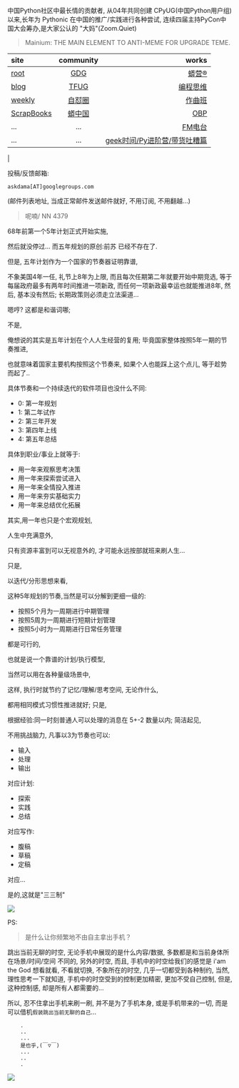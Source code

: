 中国Python社区中最长情的贡献者, 从04年共同创建 CPyUG(中国Python用户组)以来,长年为 Pythonic 在中国的推广/实践进行各种尝试, 连续四届主持PyCon中国大会筹办,是大家公认的 "大妈"(Zoom.Quiet)

> Mainium: THE MAIN ELEMENT TO ANTI-MEME FOR UPGRADE TEME.

| site | community | works |
| :-----| :----: | ----: |
| [root](http://zoomquiet.io/) | [GDG](https://blog.zhgdg.org/) | [蟒营®](https://doc.101.camp/) |
| [blog](https://blog.zoomquiet.io/pages/zoomquiet.html) | [TFUG](http://zh.tfug.world/) | [编程思维](https://py.101.camp/) |
| [weekly](http://weekly.pychina.org/) | [自怼圈](https://du.101.camp/) | [作曲班](https://mu.101.camp/) |
| [ScrapBooks](https://zoomquiet.io/collection.html) | [蟒中国](https://pychina.org/) | [OBP](https://zoomquiet.io/obp/index.html) |
| ... | ... | [FM电台](https://fm.101.camp/) |
| ... | ... | [geek时间/Py进阶营/带货吐糟篇](https://fm.101.camp/2020/geek2py-dama.html) 
 |


投稿/反馈邮箱:

    askdama[AT]googlegroups.com

(邮件列表地址, 
当成正常邮件发送邮件就好, 不用订阅, 不用翻越...)


> ​呢喃/ NN 4379




68年前第一个5年计划正式开始实施,

然后就没停过...
而五年规划的原创:前苏
已经不存在了.

但是,
五年计划作为一个国家的节奏器证明靠谱,

不象美国4年一任,
礼节上8年为上限,
而且每次任期第二年就要开始中期竞选,
等于每届政府最多有两年时间推进一项新政,
而任何一项新政最幸运也就能推进8年,
然后,
基本没有然后;
长期政策则必须走立法渠道...

嗯哼?
这都是和谐词哪;


不是, 

俺想说的其实是五年计划在个人人生经营的复用;
毕竟国家整体按照5年一期的节奏推进,

也就意味着国家主要机构按照这个节奏来,
如果个人也能踩上这个点儿,
等于趁势而起了..

具体节奏和一个持续迭代的软件项目也没什么不同:

- 0: 第一年规划
- 1: 第二年试作
- 2: 第三年开发
- 3: 第四年上线
- 4: 第五年总结

具体到职业/事业上就等于:

+ 用一年来观察思考决策
+ 用一年来探索尝试进入
+ 用一年来全情投入推进
+ 用一年来夯实基础实力
+ 用一年来总结优化拓展

其实,用一年也只是个宏观规划,

人生中充满意外, 

只有资源丰富到可以无视意外的,
才可能永远按部就班来刷人生...

只是,

以迭代/分形思想来看,

这种5年规划的节奏,当然是可以分解到更细一级的:

- 按照5个月为一周期进行中期管理
- 按照5周为一周期进行短期计划管理
- 按照5小时为一周期进行日常任务管理

都是可行的,

也就是说一个靠谱的计划/执行模型,

当然可以用在各种量级场景中,

这样,
执行时就节约了记忆/理解/思考空间,
无论作什么,

都用相同模式习惯性推进就好;
只是,

根据经验:同一时刻普通人可以处理的消息在 5+-2 数量以内;
简洁起见,

不用挑战脑力,
凡事以3为节奏也可以:

- 输入
- 处理
- 输出

对应计划:

- 探索
- 实践
- 总结

对应写作:

- 腹稿
- 草稿
- 定稿

对应...

是的,这就是"三三制"





![](http://ydlj.zoomquiet.top/ipic/2021-05-13-zq42-today-card-2105.014.jpeg)

PS:
> 是什么让你频繁地不由自主拿出手机？

跳出当前无聊的时空,
无论手机中展现的是什么内容/数据,
多数都是和当前身体所在场景/时间/空间 不同的,
另外的时空,
而且, 手机中的时空给我们的感觉是
i'am the God
想看就看, 不看就切换,
不象所在的时空, 几乎一切都受到各种制约,
当然,
理性思考一下就知道,
手机中的时空受到的控制更加精密, 更加不受自己控制,
但是, 这种控制感,
却是所有人都需要的...

所以, 
忍不住拿出手机来刷一刷,
并不是为了手机本身, 或是手机带来的一切,
而是可以借机`假装跳出当前无聊的自己`...



```
    .
    ..
    ...
    是也乎,(￣▽￣)
    ...
    ..
    .
```


![](http://ydlj.zoomquiet.top/ipic/2021-04-30-210411DU21.4zip.jpg)


